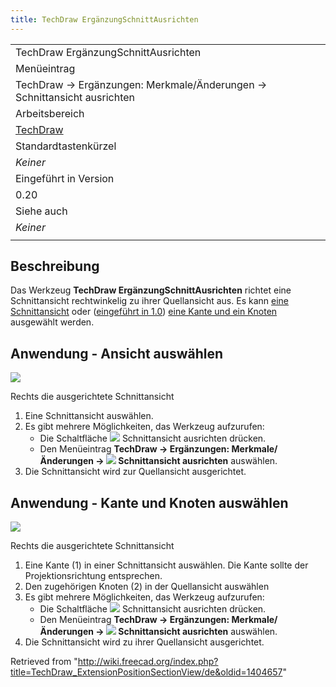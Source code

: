 ```yaml
---
title: TechDraw ErgänzungSchnittAusrichten
---
```


|                                                                         |
| ----------------------------------------------------------------------- |
| TechDraw ErgänzungSchnittAusrichten                                     |
| Menüeintrag                                                             |
| TechDraw → Ergänzungen: Merkmale/Änderungen → Schnittansicht ausrichten |
| Arbeitsbereich                                                          |
| [TechDraw](/TechDraw_Workbench/de "TechDraw Workbench/de")              |
| Standardtastenkürzel                                                    |
| _Keiner_                                                                |
| Eingeführt in Version                                                   |
| 0.20                                                                    |
| Siehe auch                                                              |
| _Keiner_                                                                |
|                                                                         |

## Beschreibung

Das Werkzeug **TechDraw ErgänzungSchnittAusrichten** richtet eine Schnittansicht rechtwinkelig zu ihrer Quellansicht aus. Es kann [eine Schnittansicht](#Anwendung_-_Ansicht_auswählen) oder ([eingeführt in 1.0](/Release_notes_1.0/de "Release notes 1.0/de")) [eine Kante und ein Knoten](#Anwendung_-_Kante_und_Knoten_auswählen) ausgewählt werden.

## Anwendung - Ansicht auswählen

![](/images/TechDraw_ExtensionPositionSectionViewExample.png)

Rechts die ausgerichtete Schnittansicht

1. Eine Schnittansicht auswählen.
2. Es gibt mehrere Möglichkeiten, das Werkzeug aufzurufen:
   - Die Schaltfläche ![](/images/TechDraw_ExtensionPositionSectionView.svg) Schnittansicht ausrichten drücken.
   - Den Menüeintrag **TechDraw → Ergänzungen: Merkmale/Änderungen → ![](/images/TechDraw_ExtensionPositionSectionView.svg) Schnittansicht ausrichten** auswählen.
3. Die Schnittansicht wird zur Quellansicht ausgerichtet.

## Anwendung - Kante und Knoten auswählen

![](/images/TechDraw_ExtensionPositionSectionViewExample2.png)

Rechts die ausgerichtete Schnittansicht

1. Eine Kante (1) in einer Schnittansicht auswählen. Die Kante sollte der Projektionsrichtung entsprechen.
2. Den zugehörigen Knoten (2) in der Quellansicht auswählen
3. Es gibt mehrere Möglichkeiten, das Werkzeug aufzurufen:
   - Die Schaltfläche ![](/images/TechDraw_ExtensionPositionSectionView.svg) Schnittansicht ausrichten drücken.
   - Den Menüeintrag **TechDraw → Ergänzungen: Merkmale/Änderungen → ![](/images/TechDraw_ExtensionPositionSectionView.svg) Schnittansicht ausrichten** auswählen.
4. Die Schnittansicht wird zu ihrer Quellansicht ausgerichtet.

Retrieved from "<http://wiki.freecad.org/index.php?title=TechDraw_ExtensionPositionSectionView/de&oldid=1404657>"
